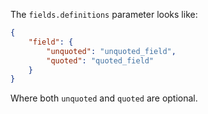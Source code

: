 The ```fields.definitions``` parameter looks like:
```json
{
	"field": {
		"unquoted": "unquoted_field",
		"quoted": "quoted_field"
	}
}
```

Where both ```unquoted``` and ```quoted``` are optional.
